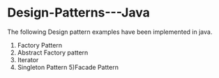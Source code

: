 # Design-Patterns---Java



The following Design pattern examples have been implemented in java.

1) Factory Pattern
2) Abstract Factory pattern
3) Iterator
4) Singleton Pattern
5)Facade Pattern
